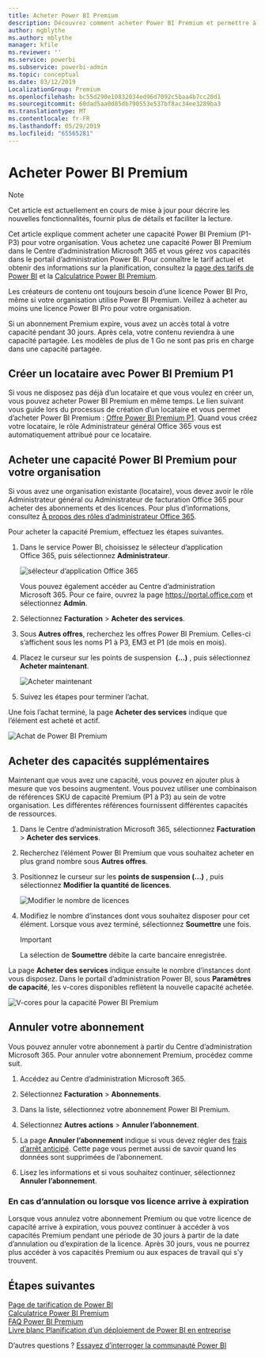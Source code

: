 ```yaml
---
title: Acheter Power BI Premium
description: Découvrez comment acheter Power BI Premium et permettre à l’ensemble de votre organisation d’accéder au contenu.
author: mgblythe
ms.author: mblythe
manager: kfile
ms.reviewer: ''
ms.service: powerbi
ms.subservice: powerbi-admin
ms.topic: conceptual
ms.date: 03/12/2019
LocalizationGroup: Premium
ms.openlocfilehash: bc55d290e10832034ed96d7092c5baa4b7cc20d1
ms.sourcegitcommit: 60dad5aa0d85db790553e537bf8ac34ee3289ba3
ms.translationtype: MT
ms.contentlocale: fr-FR
ms.lasthandoff: 05/29/2019
ms.locfileid: "65565281"
---
```

# <a name="how-to-purchase-power-bi-premium"></a>Acheter Power BI Premium

> [!NOTE]
> Cet article est actuellement en cours de mise à jour pour décrire les nouvelles fonctionnalités, fournir plus de détails et faciliter la lecture. 

Cet article explique comment acheter une capacité Power BI Premium (P1-P3) pour votre organisation. Vous achetez une capacité Power BI Premium dans le Centre d’administration Microsoft 365 et vous gérez vos capacités dans le portail d’administration Power BI. Pour connaître le tarif actuel et obtenir des informations sur la planification, consultez la [page des tarifs de Power BI](https://powerbi.microsoft.com/pricing/) et la [Calculatrice Power BI Premium](https://powerbi.microsoft.com/calculator/).

Les créateurs de contenu ont toujours besoin d’une licence Power BI Pro, même si votre organisation utilise Power BI Premium. Veillez à acheter au moins une licence Power BI Pro pour votre organisation.

Si un abonnement Premium expire, vous avez un accès total à votre capacité pendant 30 jours. Après cela, votre contenu reviendra à une capacité partagée. Les modèles de plus de 1 Go ne sont pas pris en charge dans une capacité partagée.

## <a name="create-a-new-tenant-with-power-bi-premium-p1"></a>Créer un locataire avec Power BI Premium P1

Si vous ne disposez pas déjà d’un locataire et que vous voulez en créer un, vous pouvez acheter Power BI Premium en même temps. Le lien suivant vous guide lors du processus de création d’un locataire et vous permet d’acheter Power BI Premium : [Offre Power BI Premium P1](https://signup.microsoft.com/Signup?OfferId=b3ec5615-cc11-48de-967d-8d79f7cb0af1). Quand vous créez votre locataire, le rôle Administrateur général Office 365 vous est automatiquement attribué pour ce locataire.

## <a name="purchase-a-power-bi-premium-capacity-for-an-existing-organization"></a>Acheter une capacité Power BI Premium pour votre organisation

Si vous avez une organisation existante (locataire), vous devez avoir le rôle Administrateur général ou Administrateur de facturation Office 365 pour acheter des abonnements et des licences. Pour plus d’informations, consultez [À propos des rôles d’administrateur Office 365](https://support.office.com/article/About-Office-365-admin-roles-da585eea-f576-4f55-a1e0-87090b6aaa9d).

Pour acheter la capacité Premium, effectuez les étapes suivantes.

1. Dans le service Power BI, choisissez le sélecteur d’application Office 365, puis sélectionnez **Administrateur**.

    ![sélecteur d’application Office 365](media/service-admin-premium-purchase/o365-app-picker.png)

    Vous pouvez également accéder au Centre d’administration Microsoft 365. Pour ce faire, ouvrez la page https://portal.office.com et sélectionnez **Admin**.

1. Sélectionnez **Facturation** > **Acheter des services**.

1. Sous **Autres offres**, recherchez les offres Power BI Premium. Celles-ci s’affichent sous les noms P1 à P3, EM3 et P1 (de mois en mois).

1. Placez le curseur sur les points de suspension  **(...)** , puis sélectionnez **Acheter maintenant**.

    ![Acheter maintenant](media/service-admin-premium-purchase/premium-purchase.png)

1. Suivez les étapes pour terminer l’achat.

Une fois l’achat terminé, la page **Acheter des services** indique que l’élément est acheté et actif.

![Achat de Power BI Premium](media/service-admin-premium-purchase/premium-purchased.png)

## <a name="purchase-additional-capacities"></a>Acheter des capacités supplémentaires

Maintenant que vous avez une capacité, vous pouvez en ajouter plus à mesure que vos besoins augmentent. Vous pouvez utiliser une combinaison de références SKU de capacité Premium (P1 à P3) au sein de votre organisation. Les différentes références fournissent différentes capacités de ressources.

1. Dans le Centre d’administration Microsoft 365, sélectionnez **Facturation** > **Acheter des services**.

1. Recherchez l’élément Power BI Premium que vous souhaitez acheter en plus grand nombre sous **Autres offres**.

1. Positionnez le curseur sur les **points de suspension (...)** , puis sélectionnez **Modifier la quantité de licences**.

    ![Modifier le nombre de licences](media/service-admin-premium-purchase/premium-purchase-more.png)

1. Modifiez le nombre d’instances dont vous souhaitez disposer pour cet élément. Lorsque vous avez terminé, sélectionnez **Soumettre** une fois.

   > [!IMPORTANT]
   > La sélection de **Soumettre** débite la carte bancaire enregistrée.

La page **Acheter des services** indique ensuite le nombre d’instances dont vous disposez. Dans le portail d’administration Power BI, sous **Paramètres de capacité**, les v-cores disponibles reflètent la nouvelle capacité achetée.

![V-cores pour la capacité Power BI Premium](media/service-admin-premium-purchase/premium-capacities.png)

## <a name="cancel-your-subscription"></a>Annuler votre abonnement

Vous pouvez annuler votre abonnement à partir du Centre d’administration Microsoft 365. Pour annuler votre abonnement Premium, procédez comme suit.

1. Accédez au Centre d’administration Microsoft 365.

1. Sélectionnez **Facturation** > **Abonnements**.

1. Dans la liste, sélectionnez votre abonnement Power BI Premium.

1. Sélectionnez **Autres actions** > **Annuler l’abonnement**.

1. La page **Annuler l’abonnement** indique si vous devez régler des [frais d’arrêt anticipé](https://support.office.com/article/early-termination-fees-6487d4de-401a-466f-8bc3-c0beb5cc40d3). Cette page vous permet aussi de savoir quand les données sont supprimées de l’abonnement.

1. Lisez les informations et si vous souhaitez continuer, sélectionnez **Annuler l’abonnement**.

### <a name="when-canceling-or-your-license-expires"></a>En cas d’annulation ou lorsque vos licence arrive à expiration

Lorsque vous annulez votre abonnement Premium ou que votre licence de capacité arrive à expiration, vous pouvez continuer à accéder à vos capacités Premium pendant une période de 30 jours à partir de la date d’annulation ou d’expiration de la licence. Après 30 jours, vous ne pourrez plus accéder à vos capacités Premium ou aux espaces de travail qui s’y trouvent.

## <a name="next-steps"></a>Étapes suivantes

[Page de tarification de Power BI](https://powerbi.microsoft.com/pricing/)   
[Calculatrice Power BI Premium](https://powerbi.microsoft.com/calculator/)   
[FAQ Power BI Premium](service-premium-faq.md)   
[Livre blanc Planification d’un déploiement de Power BI en entreprise](https://aka.ms/pbienterprisedeploy)

D’autres questions ? [Essayez d’interroger la communauté Power BI](http://community.powerbi.com/)